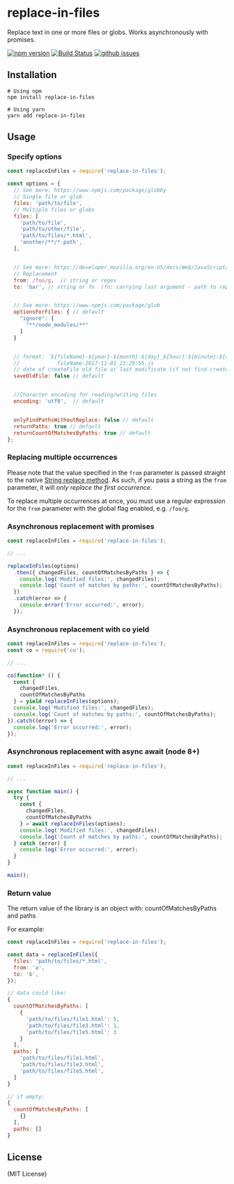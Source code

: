 # replace-in-files
Replace text in one or more files or globs. Works asynchronously with promises.

[![npm version](https://img.shields.io/npm/v/replace-in-files.svg)](https://www.npmjs.com/package/replace-in-files)
[![Build Status](https://travis-ci.org/wj42ftns/replace-in-files.svg?branch=master)](https://travis-ci.org/wj42ftns/replace-in-files)
[![github issues](https://img.shields.io/github/issues/wj42ftns/replace-in-files.svg)](https://github.com/wj42ftns/replace-in-files/issues)
## Installation
```shell
# Using npm
npm install replace-in-files

# Using yarn
yarn add replace-in-files
```

## Usage

### Specify options

```js
const replaceInFiles = require('replace-in-files');

const options = {
  // See more: https://www.npmjs.com/package/globby
  // Single file or glob
  files: 'path/to/file',
  // Multiple files or globs
  files: [
    'path/to/file',
    'path/to/other/file',
    'path/to/files/*.html',
    'another/**/*.path',
  ],


  // See more: https://developer.mozilla.org/en-US/docs/Web/JavaScript/Reference/Global_Objects/String/replace
  // Replacement
  from: /foo/g,  // string or regex
  to: 'bar', // string or fn  (fn: carrying last argument - path to replaced file)


  // See more: https://www.npmjs.com/package/glob
  optionsForFiles: { // default
    "ignore": [
      "**/node_modules/**"
    ]
  }


  // format: `${fileName}-${year}-${month}-${day}_${hour}:${minute}:${second}.{fileExtension}`
  //            fileName-2017-11-01_21:29:55.js
  // date of createFile old file or last modificate (if not find create date)
  saveOldFile: false // default


  //Character encoding for reading/writing files
  encoding: 'utf8',  // default


  onlyFindPathsWithoutReplace: false // default
  returnPaths: true // default
  returnCountOfMatchesByPaths: true // default
};
```

### Replacing multiple occurrences
Please note that the value specified in the `from` parameter is passed straight to the native [String replace method](https://developer.mozilla.org/en-US/docs/Web/JavaScript/Reference/Global_Objects/String/replace). As such, if you pass a string as the `from` parameter, it will _only replace the first occurrence_.

To replace multiple occurrences at once, you must use a regular expression for the `from` parameter with the global flag enabled, e.g. `/foo/g`.

### Asynchronous replacement with promises

```js
const replaceInFiles = require('replace-in-files');

// ...

replaceInFiles(options)
  .then({ changedFiles, countOfMatchesByPaths } => {
    console.log('Modified files:', changedFiles);
    console.log('Count of matches by paths:', countOfMatchesByPaths);
  })
  .catch(error => {
    console.error('Error occurred:', error);
  });
```

### Asynchronous replacement with co yield

```js
const replaceInFiles = require('replace-in-files');
const co = require('co');

// ...

co(function* () {
  const {
    changedFiles,
    countOfMatchesByPaths
  } = yield replaceInFiles(options);
  console.log('Modified files:', changedFiles);
  console.log('Count of matches by paths:', countOfMatchesByPaths);
}).catch((error) => {
  console.log('Error occurred:', error);
});
```

### Asynchronous replacement with async await (node 8+)

```js
const replaceInFiles = require('replace-in-files');

// ...

async function main() {
  try {
    const {
      changedFiles,
      countOfMatchesByPaths
    } = await replaceInFiles(options);
    console.log('Modified files:', changedFiles);
    console.log('Count of matches by paths:', countOfMatchesByPaths);
  } catch (error) {
    console.log('Error occurred:', error);
  }
}

main();
```


### Return value

The return value of the library is an object with: countOfMatchesByPaths and paths

For example:

```js
const replaceInFiles = require('replace-in-files');

const data = replaceInFiles({
  files: 'path/to/files/*.html',
  from: 'a',
  to: 'b',
});

// data could like:
{
  countOfMatchesByPaths: [
    {
      'path/to/files/file1.html': 5,
      'path/to/files/file3.html': 1,
      'path/to/files/file5.html': 3
    }
  ],
  paths: [
    'path/to/files/file1.html',
    'path/to/files/file3.html',
    'path/to/files/file5.html',
  ]
}

// if empty:
{
  countOfMatchesByPaths: [
    {}
  ],
  paths: []
}

```

## License
(MIT License)
